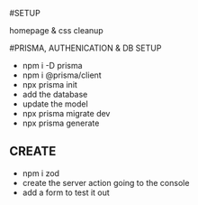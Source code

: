 #SETUP

homepage & css cleanup

#PRISMA, AUTHENICATION & DB SETUP

- npm i -D prisma
- npm i @prisma/client
- npx prisma init
- add the database
- update the model
- npx prisma migrate dev
- npx prisma generate

## CREATE
- npm i zod
- create the server action going to the console
- add a form to test it out
